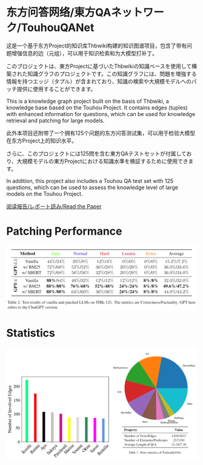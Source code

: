 # 东方问答网络/東方QAネットワーク/TouhouQANet
这是一个基于东方Project的知识库Thbwiki构建的知识图谱项目，包含了带有问题增强信息的边（元组），可以用于知识检索和为大模型打补丁。

このプロジェクトは、東方Projectに基づいたThbwikiの知識ベースを使用して構築された知識グラフのプロジェクトです。この知識グラフには、問題を増強する情報を持つエッジ（タプル）が含まれており、知識の検索や大規模モデルへのパッチ提供に使用することができます。

This is a knowledge graph project built on the basis of Thbwiki, a knowledge base based on the Touhou Project. It contains edges (tuples) with enhanced information for questions, which can be used for knowledge retrieval and patching for large models.


此外本项目还附带了一个拥有125个问题的东方问答测试集，可以用于检验大模型在东方Project上的知识水平。

さらに、このプロジェクトには125問を含む東方QAテストセットが付属しており、大規模モデルの東方Projectにおける知識水準を検証するために使用できます。

In addition, this project also includes a Touhou QA test set with 125 questions, which can be used to assess the knowledge level of large models on the Touhou Project.


[阅读报告/レポート読み/Read the Paper](https://github.com/KomeijiForce/TouhouQANet/blob/main/TouhouQANet.pdf)

# Patching Performance

![Main Performance](https://github.com/KomeijiForce/TouhouQANet/blob/main/Patched_LLMs.png)

# Statistics

![Main Performance](https://github.com/KomeijiForce/TouhouQANet/blob/main/TouhouQANet_Stats.png)
